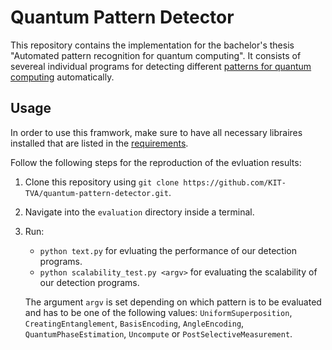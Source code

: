 # Quantum Pattern Detector

This repository contains the implementation for the bachelor's thesis "Automated pattern recognition for quantum computing".
It consists of severeal individual programs for detecting different [patterns for quantum computing](https://quantumcomputingpatterns.org/#/) automatically.

## Usage

In order to use this framwork, make sure to have all necessary libraires installed that are listed in the [requirements](requirements.txt).

Follow the following steps for the reproduction of the evluation results:
1. Clone this repository using `git clone https://github.com/KIT-TVA/quantum-pattern-detector.git`.
2. Navigate into the `evaluation` directory inside a terminal.
3. Run:
   - `python text.py` for evluating the performance of our detection programs.
   - `python scalability_test.py <argv>` for evaluating the scalability of our detection programs.
   
   The argument `argv` is set depending on which pattern is to be evaluated and has to be one of the following values:
   `UniformSuperposition`, `CreatingEntanglement`, `BasisEncoding`, `AngleEncoding`, `QuantumPhaseEstimation`, `Uncompute` or `PostSelectiveMeasurement`.
